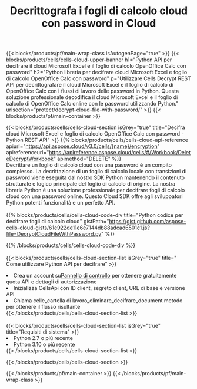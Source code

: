 ﻿---
title:  Decrittografa i fogli di calcolo cloud con password in Cloud
description:  API cloud e SDK per Microsoft Excel e OpenOffice Calc decodificano con password i file cloud. Decrittografa i fogli di calcolo cloud tramite il Cells Cloud API. L'SDK supporta i tipi di linguaggi di sviluppo. Includono Android, C#, Go, Java, NodeJS, Perl, PHP, Python, Ruby e swift.
url: /it/python/protect/decrypt-cloud-file-with-password/
---
{{< blocks/products/pf/main-wrap-class isAutogenPage="true" >}}
{{< blocks/products/cells/cells-cloud-upper-banner h1="Python API per decifrare il cloud Microsoft Excel e il foglio di calcolo OpenOffice Calc con password" h2="Python libreria per decifrare cloud Microsoft Excel e foglio di calcolo OpenOffice Calc con password" p="Utilizzare Cells Decrypt REST API per decrittografare il cloud Microsoft Excel e il foglio di calcolo di OpenOffice Calc con i flussi di lavoro delle password in Python. Questa soluzione professionale decodifica il cloud Microsoft Excel e il foglio di calcolo di OpenOffice Calc online con le password utilizzando Python." urlsection="protect/decrypt-cloud-file-with-password/" >}}
{{< blocks/products/pf/main-container >}}

{{< blocks/products/cells/cells-cloud-section isGrey="true" title="Decifra cloud Microsoft Excel e foglio di calcolo OpenOffice Calc con password - Python REST API" >}}
{{% blocks/products/cells/cells-cloud-api-reference apiurl="https://api.aspose.cloud/v3.0/cells/{name}/encryption" apireferenceurl="https://apireference.aspose.cloud/cells/#/Workbook/DeleteDecryptWorkbook" apimethod="DELETE" %}}
<br/>
Decrittare un foglio di calcolo cloud con una password è un compito complesso. La decrittazione di un foglio di calcolo locale con transizioni di password viene eseguita dal nostro SDK Python mantenendo il contenuto strutturale e logico principale del foglio di calcolo di origine. La nostra libreria Python è una soluzione professionale per decifrare fogli di calcolo cloud con una password online. Questo Cloud SDK offre agli sviluppatori Python potenti funzionalità e un perfetto API.
<br/>
<br/>
{{% blocks/products/cells/cells-cloud-code-div title="Python codice per decifrare fogli di calcolo cloud" gistPath="https://gist.github.com/aspose-cells-cloud-gists/61e922de11e6e7144db88adcad6501c1.js?file=DecryptCloudFileWithPassword.py" %}}
  
{{% /blocks/products/cells/cells-cloud-code-div %}}
<br/>
<br/>
{{< blocks/products/cells/cells-cloud-section-list isGrey="true" title=" Come utilizzare Python API per decifrare" >}}
<li> Crea un account su<a href="https://dashboard.aspose.cloud/">Pannello di controllo</a> per ottenere gratuitamente quota API e dettagli di autorizzazione</li>
<li>Inizializza CellsApi con ID client, segreto client, URL di base e versione API</li>
<li>Chiama celle_cartella di lavoro_eliminare_decifrare_document metodo per ottenere il flusso risultante</li>
{{< /blocks/products/cells/cells-cloud-section-list >}}
<br/>
<br/>
{{< blocks/products/cells/cells-cloud-section-list isGrey="true" title="Requisiti di sistema" >}}
<li>Python 2.7 o più recente</li>
<li>Python 3.10 o più recente</li>
{{< /blocks/products/cells/cells-cloud-section-list >}}

{{< /blocks/products/cells/cells-cloud-section >}}

{{< /blocks/products/pf/main-container >}}
{{< /blocks/products/pf/main-wrap-class >}}
